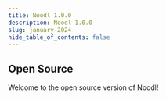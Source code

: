 ```yaml
---
title: Noodl 1.0.0
description: Noodl 1.0.0
slug: january-2024
hide_table_of_contents: false
---
```


<section>

# Open Source

Welcome to the open source version of Noodl!

</section>
